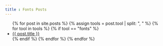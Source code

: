 ```yaml
---
title : Fonts Posts
---
```


<ul>
    {% for post in site.posts %}
		{% assign tools = post.tool  | split: ", " %}
		{% for tool in tools %}
			{% if tool == "fonts" %}
				<li>
					<a href="{{ post.url }}">{{ post.title }}
					</a>
				</li>
			{% endif %}
		{% endfor %}
    {% endfor %}
</ul>

